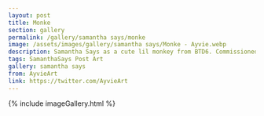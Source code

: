 ```yaml
---
layout: post
title: Monke
section: gallery
permalink: /gallery/samantha says/monke
image: /assets/images/gallery/samantha says/Monke - Ayvie.webp
description: Samantha Says as a cute lil monkey from BTD6. Commissioned from AyvieArt.
tags: SamanthaSays Post Art
gallery: samantha says
from: AyvieArt
link: https://twitter.com/AyvieArt
---
```

{% include imageGallery.html %}
